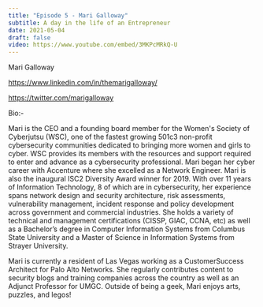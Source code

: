 ```yaml
---
title: "Episode 5 - Mari Galloway"
subtitle: A day in the life of an Entrepreneur 
date: 2021-05-04
draft: false
video: https://www.youtube.com/embed/3MKPcMRkQ-U
---
```


Mari Galloway

https://www.linkedin.com/in/themarigalloway/

https://twitter.com/marigalloway

Bio:-

Mari is the CEO and a founding board member for the Women's Society of Cyberjutsu (WSC), one of the fastest growing 501c3 non-profit cybersecurity communities dedicated to bringing more women and girls to cyber. WSC provides its members with the resources and support required to enter and advance as a cybersecurity professional. Mari began her cyber career with Accenture where she excelled as a Network Engineer. Mari is also the inaugural ISC2 Diversity Award winner for 2019. With over 11 years of Information Technology, 8 of which are in cybersecurity, her experience spans network design and security architecture, risk assessments, vulnerability management, incident response and policy development across government and commercial industries. She holds a variety of technical and management certifications (CISSP, GIAC, CCNA, etc) as well as a Bachelor’s degree in Computer Information Systems from Columbus State University and a Master of Science in Information Systems from Strayer University. 

Mari is currently a resident of Las Vegas working as a CustomerSuccess Architect for Palo Alto Networks. She regularly contributes content to security blogs and training companies across the country as well as an Adjunct Professor for UMGC. Outside of being a geek, Mari enjoys arts, puzzles, and legos!

</br>
